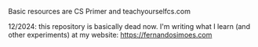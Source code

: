 Basic resources are CS Primer and teachyourselfcs.com

12/2024: this repository is basically dead now. I'm writing what I learn (and other experiments) at my website: https://fernandosimoes.com

